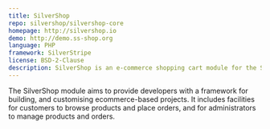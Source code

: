 ```yaml
---
title: SilverShop
repo: silvershop/silvershop-core
homepage: http://silvershop.io
demo: http://demo.ss-shop.org
language: PHP
framework: SilverStripe
license: BSD-2-Clause
description: SilverShop is an e-commerce shopping cart module for the SilverStripe CMS.
---
```


The SilverShop module aims to provide developers with a framework for building, and customising ecommerce-based projects. It includes facilities for customers to browse products and place orders, and for administrators to manage products and orders.